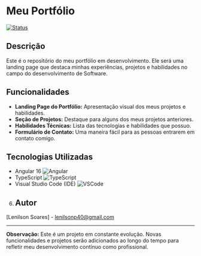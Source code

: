 # Meu Portfólio

[![Status](https://img.shields.io/badge/Status-Em%20Desenvolvimento-yellow)](https://github.com/lenilsonp40/Portf-lio-Lenilson-Angular)


## Descrição

Este é o repositório do meu portfólio em desenvolvimento. Ele será uma landing page que destaca minhas experiências, projetos e habilidades no campo do desenvolvimento de Software.

## Funcionalidades

- **Landing Page do Portfólio:** Apresentação visual dos meus projetos e habilidades.
- **Seção de Projetos:** Destaque para alguns dos meus projetos anteriores.
- **Habilidades Técnicas:** Lista das tecnologias e habilidades que possuo.
- **Formulário de Contato:** Uma maneira fácil para as pessoas entrarem em contato comigo.

## Tecnologias Utilizadas

- Angular 16 ![Angular](https://img.shields.io/badge/-Angular-DD0031?style=flat-square&logo=angular&logoColor=white)
- TypeScript ![TypeScript](https://img.shields.io/badge/-TypeScript-007ACC?style=flat-square&logo=typescript&logoColor=white)
- Visual Studio Code (IDE) ![VSCode](https://img.shields.io/badge/-Visual%20Studio%20Code-007ACC?style=flat-square&logo=visual-studio-code&logoColor=white)


6. ## Autor

[Lenilson Soares] - [lenilsonp40@gmail.com](mailto:lenilsonp40@gmail.com)

---

**Observação:** Este é um projeto em constante evolução. Novas funcionalidades e projetos serão adicionados ao longo do tempo para refletir meu desenvolvimento contínuo como profissional.


